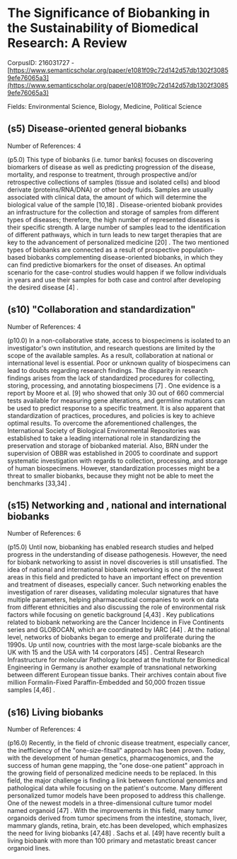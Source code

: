 # The Significance of Biobanking in the Sustainability of Biomedical Research: A Review

CorpusID: 216031727 - [https://www.semanticscholar.org/paper/e1081f09c72d142d57db1302f30859efe76065a3](https://www.semanticscholar.org/paper/e1081f09c72d142d57db1302f30859efe76065a3)

Fields: Environmental Science, Biology, Medicine, Political Science

## (s5) Disease-oriented general biobanks
Number of References: 4

(p5.0) This type of biobanks (i.e. tumor banks) focuses on discovering biomarkers of disease as well as predicting progression of the disease, mortality, and response to treatment, through prospective and/or retrospective collections of samples (tissue and isolated cells) and blood derivate (proteins/RNA/DNA) or other body fluids. Samples are usually associated with clinical data, the amount of which will determine the biological value of the sample [10,18] . Disease-oriented biobank provides an infrastructure for the collection and storage of samples from different types of diseases; therefore, the high number of represented diseases is their specific strength. A large number of samples lead to the identification of different pathways, which in turn leads to new target therapies that are key to the advancement of personalized medicine [20] . The two mentioned types of biobanks are connected as a result of prospective population-based biobanks complementing disease-oriented biobanks, in which they can find predictive biomarkers for the onset of diseases. An optimal scenario for the case-control studies would happen if we follow individuals in years and use their samples for both case and control after developing the desired disease [4] .
## (s10) "Collaboration and standardization"
Number of References: 4

(p10.0) In a non-collaborative state, access to biospecimens is isolated to an investigator's own institution, and research questions are limited by the scope of the available samples. As a result, collaboration at national or international level is essential. Poor or unknown quality of biospecimens can lead to doubts regarding research findings. The disparity in research findings arises from the lack of standardized procedures for collecting, storing, processing, and annotating biospecimens [7] . One evidence is a report by Moore et al. [9] who showed that only 30 out of 660 commercial tests available for measuring gene alterations, and germline mutations can be used to predict response to a specific treatment. It is also apparent that standardization of practices, procedures, and policies is key to achieve optimal results. To overcome the aforementioned challenges, the International Society of Biological Environmental Repositories was established to take a leading international role in standardizing the preservation and storage of biobanked material. Also, BRN under the supervision of OBBR was established in 2005 to coordinate and support systematic investigation with regards to collection, processing, and storage of human biospecimens. However, standardization processes might be a threat to smaller biobanks, because they might not be able to meet the benchmarks [33,34] .
## (s15) Networking and , national and international biobanks
Number of References: 6

(p15.0) Until now, biobanking has enabled research studies and helped progress in the understanding of disease pathogenesis. However, the need for biobank networking to assist in novel discoveries is still unsatisfied. The idea of national and international biobank networking is one of the newest areas in this field and predicted to have an important effect on prevention and treatment of diseases, especially cancer. Such networking enables the investigation of rarer diseases, validating molecular signatures that have multiple parameters, helping pharmaceutical companies to work on data from different ethnicities and also discussing the role of environmental risk factors while focusing on genetic background [4,43] . Key publications related to biobank networking are the Cancer Incidence in Five Continents series and GLOBOCAN, which are coordinated by IARC [44] . At the national level, networks of biobanks began to emerge and proliferate during the 1990s. Up until now, countries with the most large-scale biobanks are the UK with 15 and the USA with 14 corporators [45] . Central Research Infrastructure for molecular Pathology located at the Institute for Biomedical Engineering in Germany is another example of transnational networking between different European tissue banks. Their archives contain about five million Formalin-Fixed Paraffin-Embedded and 50,000 frozen tissue samples [4,46] .
## (s16) Living biobanks
Number of References: 4

(p16.0) Recently, in the field of chronic disease treatment, especially cancer, the inefficiency of the "one-size-fitsall" approach has been proven. Today, with the development of human genetics, pharmacogenomics, and the success of human gene mapping, the "one dose-one patient" approach in the growing field of personalized medicine needs to be replaced. In this field, the major challenge is finding a link between functional genomics and pathological data while focusing on the patient's outcome. Many different personalized tumor models have been proposed to address this challenge. One of the newest models in a three-dimensional culture tumor model named organoid [47] . With the improvements in this field, many tumor organoids derived from tumor specimens from the intestine, stomach, liver, mammary glands, retina, brain, etc.has been developed, which emphasizes the need for living biobanks [47,48] . Sachs et al. [49] have recently built a living biobank with more than 100 primary and metastatic breast cancer organoid lines.
